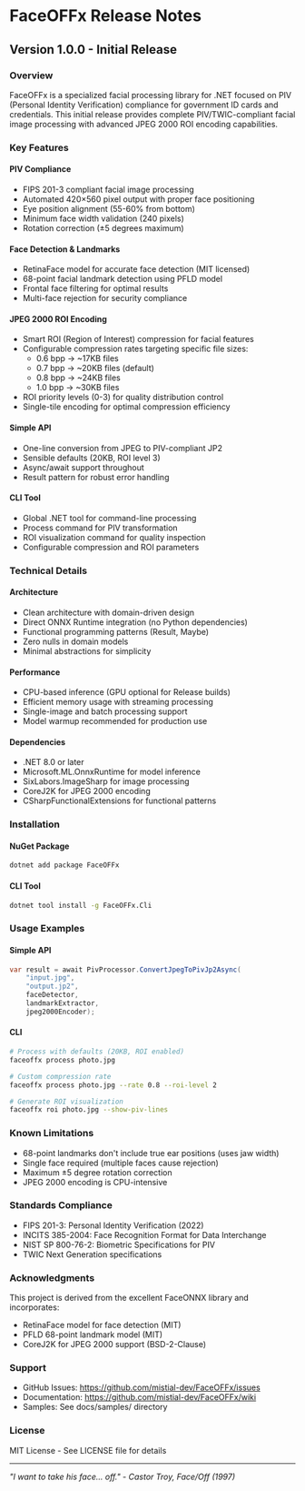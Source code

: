 # FaceOFFx Release Notes

## Version 1.0.0 - Initial Release

### Overview
FaceOFFx is a specialized facial processing library for .NET focused on PIV (Personal Identity Verification) compliance for government ID cards and credentials. This initial release provides complete PIV/TWIC-compliant facial image processing with advanced JPEG 2000 ROI encoding capabilities.

### Key Features

#### PIV Compliance
- FIPS 201-3 compliant facial image processing
- Automated 420×560 pixel output with proper face positioning
- Eye position alignment (55-60% from bottom)
- Minimum face width validation (240 pixels)
- Rotation correction (±5 degrees maximum)

#### Face Detection & Landmarks
- RetinaFace model for accurate face detection (MIT licensed)
- 68-point facial landmark detection using PFLD model
- Frontal face filtering for optimal results
- Multi-face rejection for security compliance

#### JPEG 2000 ROI Encoding
- Smart ROI (Region of Interest) compression for facial features
- Configurable compression rates targeting specific file sizes:
  - 0.6 bpp → ~17KB files
  - 0.7 bpp → ~20KB files (default)
  - 0.8 bpp → ~24KB files
  - 1.0 bpp → ~30KB files
- ROI priority levels (0-3) for quality distribution control
- Single-tile encoding for optimal compression efficiency

#### Simple API
- One-line conversion from JPEG to PIV-compliant JP2
- Sensible defaults (20KB, ROI level 3)
- Async/await support throughout
- Result<T> pattern for robust error handling

#### CLI Tool
- Global .NET tool for command-line processing
- Process command for PIV transformation
- ROI visualization command for quality inspection
- Configurable compression and ROI parameters

### Technical Details

#### Architecture
- Clean architecture with domain-driven design
- Direct ONNX Runtime integration (no Python dependencies)
- Functional programming patterns (Result<T>, Maybe<T>)
- Zero nulls in domain models
- Minimal abstractions for simplicity

#### Performance
- CPU-based inference (GPU optional for Release builds)
- Efficient memory usage with streaming processing
- Single-image and batch processing support
- Model warmup recommended for production use

#### Dependencies
- .NET 8.0 or later
- Microsoft.ML.OnnxRuntime for model inference
- SixLabors.ImageSharp for image processing
- CoreJ2K for JPEG 2000 encoding
- CSharpFunctionalExtensions for functional patterns

### Installation

#### NuGet Package
```bash
dotnet add package FaceOFFx
```

#### CLI Tool
```bash
dotnet tool install -g FaceOFFx.Cli
```

### Usage Examples

#### Simple API
```csharp
var result = await PivProcessor.ConvertJpegToPivJp2Async(
    "input.jpg",
    "output.jp2", 
    faceDetector,
    landmarkExtractor,
    jpeg2000Encoder);
```

#### CLI
```bash
# Process with defaults (20KB, ROI enabled)
faceoffx process photo.jpg

# Custom compression rate
faceoffx process photo.jpg --rate 0.8 --roi-level 2

# Generate ROI visualization
faceoffx roi photo.jpg --show-piv-lines
```

### Known Limitations
- 68-point landmarks don't include true ear positions (uses jaw width)
- Single face required (multiple faces cause rejection)
- Maximum ±5 degree rotation correction
- JPEG 2000 encoding is CPU-intensive

### Standards Compliance
- FIPS 201-3: Personal Identity Verification (2022)
- INCITS 385-2004: Face Recognition Format for Data Interchange
- NIST SP 800-76-2: Biometric Specifications for PIV
- TWIC Next Generation specifications

### Acknowledgments
This project is derived from the excellent FaceONNX library and incorporates:
- RetinaFace model for face detection (MIT)
- PFLD 68-point landmark model (MIT)
- CoreJ2K for JPEG 2000 support (BSD-2-Clause)

### Support
- GitHub Issues: https://github.com/mistial-dev/FaceOFFx/issues
- Documentation: https://github.com/mistial-dev/FaceOFFx/wiki
- Samples: See docs/samples/ directory

### License
MIT License - See LICENSE file for details

---

*"I want to take his face... off." - Castor Troy, Face/Off (1997)*